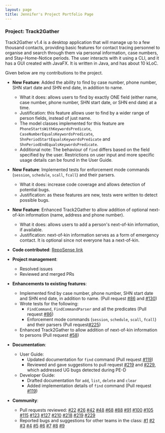 ```yaml
--- 
layout: page
title: Jennifer's Project Portfolio Page
---
```


### Project: Track2Gather

Track2Gather v1.4 is a desktop application that will manage up to a few thousand contacts, providing basic features for
contact tracing personnel to organise and search through them via personal information, case numbers, and
Stay-Home-Notice periods. The user interacts with it using a CLI, and it has a GUI created with JavaFX.
It is written in Java, and has about 10 kLoC.

Given below are my contributions to the project.

* **New Feature**: Added the ability to find by case number, phone number, SHN start date and SHN end date,
  in addition to name.
  * What it does: allows users to find by exactly ONE field (either name, case number, phone number, SHN start date,
    or SHN end date) at a time.
  * Justification: this feature allows user to find by a wider range of person fields, instead of just name.
  * The model classes implemented for this feature are `PhoneStartsWithKeywordsPredicate`,
    `CaseNumberEqualsKeywordsPredicate`, `ShnPeriodStartEqualsKeywordsPredicate` and `ShnPeriodEndEqualsKeywordsPredicate`.
  * Additional note: The behaviour of `find` differs based on the field specified by the user. Restrictions on
    user input and more specific usage details can be found in the User Guide.


* **New Feature**: Implemented tests for enforcement mode commands (`session`, `schedule`, `scall`, `fcall`)
  and their parsers.
  * What it does: increase code coverage and allows detection of potential bugs.
  * Justification: as these features are new, tests were written to detect possible bugs.


* **New Feature**: Enhanced Track2Gather to allow addition of optional next-of-kin information (name, address
  and phone number).
  * What it does: allows users to add a person's next-of-kin information, if available.
  * Justification: next-of-kin information serves as a form of emergency contact. It is optional since not everyone
    has a next-of-kin.


* **Code contributed**:
  [RepoSense link](https://nus-cs2103-ay2122s1.github.io/tp-dashboard/?search=jennibearduit&sort=groupTitle&sortWithin=title&since=2021-09-17&timeframe=commit&mergegroup=&groupSelect=groupByRepos&breakdown=false&tabOpen=true&tabType=authorship&tabAuthor=jennibearduit&tabRepo=AY2122S1-CS2103-W14-2%2Ftp%5Bmaster%5D&authorshipIsMergeGroup=false&authorshipFileTypes=docs~functional-code~test-code&authorshipIsBinaryFileTypeChecked=false)


* **Project management**:
  * Resolved issues
  * Reviewed and merged PRs


* **Enhancements to existing features**:
  * Implemented find by case number, phone number, SHN start date and SHN end date, in addition to name.
    (Pull request [\#86](https://github.com/AY2122S1-CS2103-W14-2/tp/pull/86)
    and [\#130](https://github.com/AY2122S1-CS2103-W14-2/tp/pull/130))
  * Wrote tests for the following:
    * `FindCommand`, `FindCommandParser` and all the predicates
      (Pull request [\#86](https://github.com/AY2122S1-CS2103-W14-2/tp/pull/86))
    * Enforcement mode commands (`session`, `schedule`, `scall`, `fcall`) and their parsers
      (Pull request[\#225](https://github.com/AY2122S1-CS2103-W14-2/tp/pull/225))
  * Enhanced Track2Gather to allow addition of next-of-kin information to persons
  (Pull request [\#58](https://github.com/AY2122S1-CS2103-W14-2/tp/pull/58))


* **Documentation**:
  * User Guide:
    * Updated documentation for `find` command
      (Pull request [\#119](https://github.com/AY2122S1-CS2103-W14-2/tp/pull/119))
    * Reviewed and gave suggestions to pull request
      [\#219](https://github.com/AY2122S1-CS2103-W14-2/tp/pull/219) and
      [\#229](https://github.com/AY2122S1-CS2103-W14-2/tp/pull/229),
      which addressed UG bugs detected during PE-D
  * Developer Guide:
    * Drafted documentation for `add`, `list`, `delete` and `clear`
    * Added implementation details of `find` command
      (Pull request [\#119](https://github.com/AY2122S1-CS2103-W14-2/tp/pull/119))


* **Community**:
  * Pull requests reviewed:
    [\#22](https://github.com/AY2122S1-CS2103-W14-2/tp/pull/22)
    [\#26](https://github.com/AY2122S1-CS2103-W14-2/tp/pull/26)
    [\#42](https://github.com/AY2122S1-CS2103-W14-2/tp/pull/42)
    [\#48](https://github.com/AY2122S1-CS2103-W14-2/tp/pull/48)
    [\#68](https://github.com/AY2122S1-CS2103-W14-2/tp/pull/68)
    [\#88](https://github.com/AY2122S1-CS2103-W14-2/tp/pull/88)
    [\#91](https://github.com/AY2122S1-CS2103-W14-2/tp/pull/91)
    [\#100](https://github.com/AY2122S1-CS2103-W14-2/tp/pull/100)
    [\#105](https://github.com/AY2122S1-CS2103-W14-2/tp/pull/105)
    [\#115](https://github.com/AY2122S1-CS2103-W14-2/tp/pull/115)
    [\#123](https://github.com/AY2122S1-CS2103-W14-2/tp/pull/123)
    [\#127](https://github.com/AY2122S1-CS2103-W14-2/tp/pull/127)
    [\#210](https://github.com/AY2122S1-CS2103-W14-2/tp/pull/210)
    [\#218](https://github.com/AY2122S1-CS2103-W14-2/tp/pull/218)
    [\#219](https://github.com/AY2122S1-CS2103-W14-2/tp/pull/219)
    [\#229](https://github.com/AY2122S1-CS2103-W14-2/tp/pull/229)
  * Reported bugs and suggestions for other teams in the class:
    [\#1](https://github.com/AY2122S1-CS2103T-T11-3/tp/issues/165)
    [\#2](https://github.com/AY2122S1-CS2103T-T11-3/tp/issues/164)
    [\#3](https://github.com/AY2122S1-CS2103T-T11-3/tp/issues/163)
    [\#4](https://github.com/AY2122S1-CS2103T-T11-3/tp/issues/162)
    [\#5](https://github.com/AY2122S1-CS2103T-T11-3/tp/issues/161)
    [\#6](https://github.com/AY2122S1-CS2103T-T11-3/tp/issues/160)
    [\#7](https://github.com/AY2122S1-CS2103T-T11-3/tp/issues/159)
    [\#8](https://github.com/AY2122S1-CS2103T-T11-3/tp/issues/158)
    [\#9](https://github.com/AY2122S1-CS2103T-T11-3/tp/issues/157)
  
